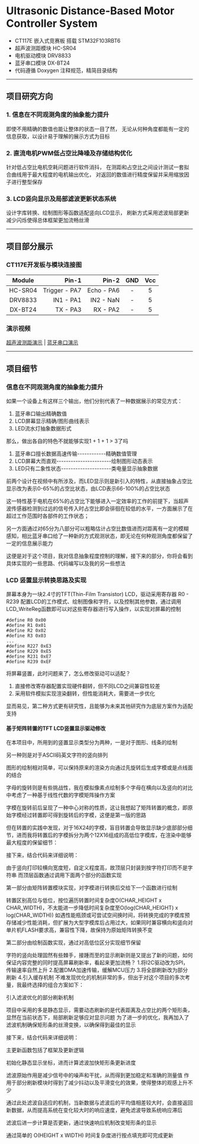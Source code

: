 # Ultrasonic Distance-Based Motor Controller System

- CT117E 嵌入式竞赛板 搭载 STM32F103RBT6
- 超声波测距模块 HC-SR04
- 电机驱动模块 DRV8833
- 蓝牙串口模块 DX-BT24
- 代码遵循 Doxygen 注释规范，精简目录结构

---

## 项目研究方向

### 1. 信息在不同观测角度的抽象能力提升

即使不用精确的数值也能让整体的状态一目了然，
无论从何种角度都能有一定的信息获取，以设计易于理解的展示方式为目标

### 2. 直流电机PWM低占空比降噪及存储结构优化

针对低占空比电机空耗问题进行软件消抖，
在测距和占空比之间设计测试一套拟合曲线用于最大程度的电机输出优化，
对返回的数值进行精度保留并采用缩放因子进行整型保存

### 3. LCD竖向显示及局部滤波更新状态系统

设计字库转换、绘制图形等函数适配竖向LCD显示，
刷新方式采用滤波局部更新减少闪烁使得总体框架更加流畅丝滑

---

## 项目部分展示

### CT117E开发板与模块连接图

|  Module  |     Pin-1     |   Pin-2    | GND | Vcc |
| :------: | ------------: | ---------: | :-: | :-: |
| HC-SR04  | Trigger - PA7 | Echo - PA6 |  -  |  5  |
| DRV8833  | IN1     - PA1 | IN2  - NaN |  -  |  5  |
| DX-BT24  | TX      - PA3 | RX   - PA2 |  -  |  5  |

### 演示视频

[超声波测距演示](https://github.com/890mn/PWMC-DisDetection/blob/main/Video-Pic/Ultrasonic.mp4) | [蓝牙串口演示](https://github.com/890mn/PWMC-DisDetection/blob/main/Video-Pic/Bluetooth.mp4)

---

## 项目细节

### 信息在不同观测角度的抽象能力提升

如果一个设备上有这样三个输出，他们分别代表了一种数据展示的常见方式：

1. 蓝牙串口输出精确数值
2. LCD屏幕显示精确/图形曲线表示
3. LED流水灯抽象数据形式

那么，做出各自的特色不就能够实现1 + 1 + 1 > 3了吗

1. 蓝牙串口擅长数据高速传输------------精确数值管理
2. LCD屏幕大而直观-----------------------绘制图形动态表示
3. LED只有二象性状态---------------------类电量显示抽象数据

前两个设计在视频中有所涉及，而LED显示则是新引入的特性，从直接抽象占空比显示改为表示0-65%的占空比状态，由LCD表示66-100%的占空比状态

这一特性基于电机在65%的占空比下能够进入一定效率的工作的前提下，当超声波传感器检测到过远的信号传入时占空比即会徘徊在较低的水平，一方面展示了在超过工作范围时各部件的工作状态；

另一方面通过对65分为八部分可以粗略估计占空比数值进而对距离有一定的模糊感知，相比蓝牙串口给了一种新的方式观测状态，即无论在何种观测角度都保留了一定的信息展示能力

这便是对于这个项目，我对信息抽象程度控制的理解，接下来的部分，你将会看到具体实现的一些思路、代码编写以及我的另一些想法

### LCD 竖置显示转换思路及实现

屏幕本身为一块2.4寸的TFT(Thin-Film Transistor) LCD，驱动采用寄存器 R0 - R239 配置LCD的工作模式、绘制图像和字符，以及控制其他参数，通过调用LCD_WriteReg函数即可以对这些寄存器进行写入操作，以实现对屏幕的控制

    #define R0 0x00
    #define R1 0x01
    #define R2 0x02
    #define R3 0x03
    ...
    #define R227 0xE3
    #define R229 0xE5
    #define R231 0xE7
    #define R239 0xEF

将屏幕竖置，此时问题来了，怎么修改驱动可以适配？

1. 直接修改寄存器配置实现硬件翻转，但不同LCD之间兼容性较差
2. 采用软件模拟实现渲染翻转，但性能消耗大，需要进一步优化

显而易见，第二种方式更有研究性，且能够为未来其他研究作为底层方案作为适配支持

#### 基于矩阵转置的TFT LCD竖置显示驱动修改

在本项目中，所用到的竖置显示类型分为两种，一是对于图形、线条的绘制

另一种则是对于ASCII码英文字符的竖向排列

图形的绘制相对简单，可以保持原来的渲染方向通过先旋转后生成字模或是点线面的结合

字母的旋转则是有些挑战性，我在模拟像素点绘制多个字母在横向以及竖向的对比中考虑了一种基于线性代数的字模矩阵操作方案

字模在旋转前后呈现了一种中心对称的性质，这让我想起了矩阵转置的概念，即原始字模经过转置即可得到旋转后的字模，这便是第一版的思路

但在转置的实践中发现，对于16X24的字模，盲目转置会导致显示缺少底部部分细节，进而我将转置后的字模拆分为两个12X16组成的高低位字模库，在渲染中能够最大程度的保留细节：


接下来，结合代码来详细说明：
 
由于竖向打印较横向宽度短，自定义程度高，故顶层只封装到按字符打印而不是字符串
而顶层函数通过调用下面两个部分的函数实现

第一部分由矩阵转置模块实现，对字模进行转换后交给下一个函数进行绘制

转置区别高位与低位，按位遍历转置时间复杂度O(CHAR_HEIGHT x CHAR_WIDTH)，不太能进一步降低时间复杂度至O(log(CHAR_HEIGHT) x log(CHAR_WIDTH))
如遇性能瓶颈或可尝试空间换时间，将转换完成的字模库预存储减少性能消耗，但扩展为大型字模库后占用过大，如果同时兼容横向和竖向对单片机FLASH要求高，兼容性下降，故保持为原始矩阵转换不变

第二部分由绘制函数实现，通过对高低位区分实现细节保留



字符的竖向处理固然有些棘手，接踵而至的显示刷新则是又提出了新的问题，如何保证内容完整的同时提高屏幕刷新率，看起来更加流畅？
1.将I2C驱动改为SPI，传输速率自然上升
2.配置DMA加速传输，缓解MCU压力
3.将全部刷新改为部分刷新
4.引入缓存机制
不难发现优化的机制非常的多，但出于对这个项目的多次考量，我最终选择的组合方案如下：

引入滤波优化的部分刷新机制

项目中采用的多是静态显示，需要动态刷新的是代表距离及占空比的两个矩形条，显然在当前状态下，局部刷新足够应对显示问题
为了进一步的优化，我再加入了滤波机制确保矩形条的丝滑变换，以确保得到最佳的显示

接下来，结合代码来详细说明：

主更新函数包括了框架及更新逻辑

初始化静态显示坐标，进而计算滤波加快矩形条更新进度

滤波原始作用是减少信号中的噪声和干扰，从而得到更加稳定和准确的测量值
作用于部分刷新模块时得到了减少抖动以及平滑变化的效果，使得整体的观感上升不少

通过此处滤波自适应的机制，当新数据与滤波后的平均值相差较大时，会直接返回新数据，从而提高系统在变化较大时的响应速度，避免滤波导致系统响应滞后

滤波后进一步计算是否更新，通过快速响应机制改变矩形条的显示

通过简单的 O(HEIGHT x WIDTH) 时间复杂度进行按点填充即可完成更新
